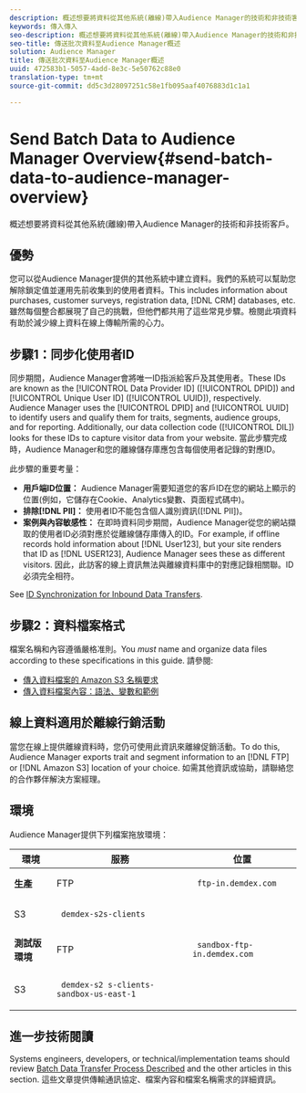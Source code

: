 ```yaml
---
description: 概述想要將資料從其他系統(離線)帶入Audience Manager的技術和非技術客戶。
keywords: 傳入傳入
seo-description: 概述想要將資料從其他系統(離線)帶入Audience Manager的技術和非技術客戶。
seo-title: 傳送批次資料至Audience Manager概述
solution: Audience Manager
title: 傳送批次資料至Audience Manager概述
uuid: 472583b1-5057-4add-8e3c-5e50762c88e0
translation-type: tm+mt
source-git-commit: dd5c3d28097251c58e1fb095aaf4076883d1c1a1

---
```



# Send Batch Data to Audience Manager Overview{#send-batch-data-to-audience-manager-overview}

概述想要將資料從其他系統(離線)帶入Audience Manager的技術和非技術客戶。

## 優勢

<!-- c_offline_to_online.xml -->

您可以從Audience Manager提供的其他系統中建立資料。我們的系統可以幫助您解除鎖定值並運用先前收集到的使用者資料。This includes information about purchases, customer surveys, registration data, [!DNL CRM] databases, etc. 雖然每個整合都展現了自己的挑戰，但他們都共用了這些常見步驟。檢閱此項資料有助於減少線上資料在線上傳輸所需的心力。

## 步驟1：同步化使用者ID

同步期間，Audience Manager會將唯一ID指派給客戶及其使用者。These IDs are known as the [!UICONTROL Data Provider ID] ([!UICONTROL DPID]) and [!UICONTROL Unique User ID] ([!UICONTROL UUID]), respectively. Audience Manager uses the [!UICONTROL DPID] and [!UICONTROL UUID] to identify users and qualify them for traits, segments, audience groups, and for reporting. Additionally, our data collection code ([!UICONTROL DIL]) looks for these IDs to capture visitor data from your website. 當此步驟完成時，Audience Manager和您的離線儲存庫應包含每個使用者記錄的對應ID。

此步驟的重要考量：

* **用戶端ID位置：** Audience Manager需要知道您的客戶ID在您的網站上顯示的位置(例如，它儲存在Cookie、Analytics變數、頁面程式碼中)。
* **排除[!DNL PII]：** 使用者ID不能包含個人識別資訊([!DNL PII])。
* **案例與內容敏感性：** 在即時資料同步期間，Audience Manager從您的網站擷取的使用者ID必須對應於從離線儲存庫傳入的ID。For example, if offline records hold information about [!DNL User123], but your site renders that ID as [!DNL USER123], Audience Manager sees these as different visitors. 因此，此訪客的線上資訊無法與離線資料庫中的對應記錄相關聯。ID必須完全相符。

See [ID Synchronization for Inbound Data Transfers](../../../integration/sending-audience-data/batch-data-transfer-explained/id-sync-http.md).

<!-- 

<p> <b>Step 2: Create a Translation File</b> </p> 
<p>A translation file classifies data according to uniform and logical hierarchy. It is a taxonomy that helps you organize information from general categories (e.g., geography) to more precise classifications (e.g., <i>geography > United States > New York</i>). Also, it labels data with to easy to understand names such as "gender=male" or "color=green" instead of with your internal SKUs, abbreviations, or other names. The file lets Audience Manager display this information in a readable, logical manner. You and your data partners must create and share the translation file with Audience Manager before any real-time or server-to-server data transfers can begin. You can update this file on a schedule relevant to your business needs. </p> 
<p>Important considerations about this step: </p> 
<ul id="ul_6A05AECB0BD649B1BF1B34058E9008E2"> 
 <li id="li_39817ED898F14156A77FCAC066FE0968"> <b>Create a comprehensive list:</b> The translation file must include all the possible values that can be passed in on a particular key. For example, if you have category key called "color" and it accepts the values "red," "green," and "blue," the translation file must contain <i>all</i> those elements. </li> 
 <li id="li_19CAD7683BCF45278E2991C1EDBC9903"> <b>Case and content sensitivity:</b> The key-values in the file must match the values actually passed in to Audience Manager from your website. </li> 
</ul> 
<p>See DATA TRANSLATION FILE. </p>

 -->

## 步驟2：資料檔案格式

檔案名稱和內容遵循嚴格准則。You *must* name and organize data files according to these specifications in this guide. 請參閱:

* [傳入資料檔案的 Amazon S3 名稱要求](../../../integration/sending-audience-data/batch-data-transfer-explained/inbound-s3-filenames.md)
* [傳入資料檔案內容：語法、變數和範例](../../../integration/sending-audience-data/batch-data-transfer-explained/inbound-file-contents.md)

## 線上資料適用於離線行銷活動

當您在線上提供離線資料時，您仍可使用此資訊來離線促銷活動。To do this, Audience Manager exports trait and segment information to an [!DNL FTP] or [!DNL Amazon S3] location of your choice. 如需其他資訊或協助，請聯絡您的合作夥伴解決方案經理。

## 環境

Audience Manager提供下列檔案拖放環境：

<table id="table_A61AA64578944B23B5A7355F2A76E882"> 
 <thead> 
  <tr> 
   <th colname="col1" class="entry"> 環境 </th> 
   <th colname="col02" class="entry"> 服務 </th> 
   <th colname="col2" class="entry"> 位置 </th> 
  </tr> 
 </thead>
 <tbody> 
  <tr> 
   <td colname="col1" morerows="1"> <b>生產</b> </td> 
   <td colname="col02"> FTP </td> 
   <td colname="col2"> <p> <code> ftp-in.demdex.com</code> </p> </td> 
  </tr> 
  <tr> 
   <td colname="col02"> S3 </td> 
   <td colname="col2"> <p> <code> demdex-s2s-clients</code> </p> </td> 
  </tr> 
  <tr> 
   <td colname="col1" morerows="1"> <b>測試版環境</b> </td> 
   <td colname="col02"> FTP </td> 
   <td colname="col2"> <p><code> sandbox-ftp-in.demdex.com</code> </p> </td> 
  </tr> 
  <tr> 
   <td colname="col02"> S3 </td> 
   <td colname="col2"> <p> <code> demdex-s2 s-clients-sandbox-us-east-1</code> </p> </td> 
  </tr> 
 </tbody> 
</table>

## 進一步技術閱讀

Systems engineers, developers, or technical/implementation teams should review [Batch Data Transfer Process Described](../../../integration/sending-audience-data/batch-data-transfer-explained/batch-data-transfer-explained.md#batch-data-transfer-process) and the other articles in this section. 這些文章提供傳輸通訊協定、檔案內容和檔案名稱需求的詳細資訊。